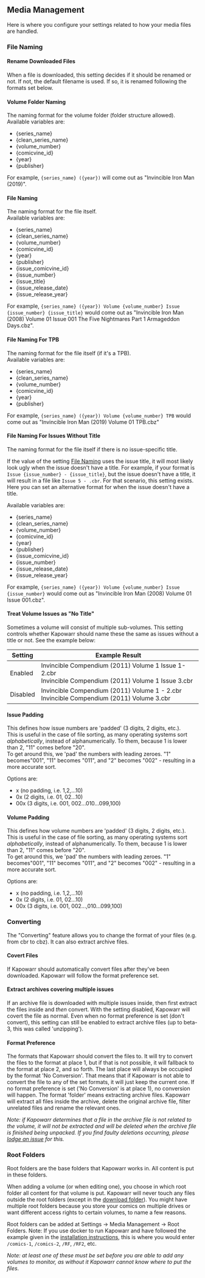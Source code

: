 ## Media Management

Here is where you configure your settings related to how your media files are handled.

### File Naming

#### Rename Downloaded Files
When a file is downloaded, this setting decides if it should be renamed or not. If not, the default filename is used. If so, it is renamed following the formats set below.

#### Volume Folder Naming

The naming format for the volume folder (folder structure allowed).  
Available variables are:

- {series_name}
- {clean_series_name}
- {volume_number}
- {comicvine_id}
- {year}
- {publisher}

For example, `{series_name} ({year})` will come out as "Invincible Iron Man (2019)".

#### File Naming

The naming format for the file itself.  
Available variables are:

- {series_name}
- {clean_series_name}
- {volume_number}
- {comicvine_id}
- {year}
- {publisher}
- {issue_comicvine_id}
- {issue_number}
- {issue_title}
- {issue_release_date}
- {issue_release_year}

For example, `{series_name} ({year}) Volume {volume_number} Issue {issue_number} {issue_title}` would come out as "Invincible Iron Man (2008) Volume 01 Issue 001 The Five Nightmares Part 1 Armageddon Days.cbz".

#### File Naming For TPB

The naming format for the file itself (if it's a TPB).  
Available variables are:

- {series_name}
- {clean_series_name}
- {volume_number}
- {comicvine_id}
- {year}
- {publisher}

For example, `{series_name} ({year}) Volume {volume_number} TPB` would come out as "Invincible Iron Man (2019) Volume 01 TPB.cbz"

#### File Naming For Issues Without Title

The naming format for the file itself if there is no issue-specific title.

If the value of the setting [File Naming](#file-naming-1) uses the issue title, it will most likely look ugly when the issue doesn't have a title. For example, if your format is `Issue {issue_number} - {issue_title}`, but the issue doesn't have a title, it will result in a file like `Issue 5 - .cbr`. For that scenario, this setting exists. Here you can set an alternative format for when the issue doesn't have a title.

Available variables are:

- {series_name}
- {clean_series_name}
- {volume_number}
- {comicvine_id}
- {year}
- {publisher}
- {issue_comicvine_id}
- {issue_number}
- {issue_release_date}
- {issue_release_year}

For example, `{series_name} ({year}) Volume {volume_number} Issue {issue_number}` would come out as "Invincible Iron Man (2008) Volume 01 Issue 001.cbz".

#### Treat Volume Issues as "No Title"

Sometimes a volume will consist of multiple sub-volumes. This setting controls whether Kapowarr should name these the same as issues without a title or not. See the example below:

| Setting | Example Result |
| ------- | -------------- |
| Enabled | Invincible Compendium (2011) Volume 1 Issue 1-2.cbr<br>Invincible Compendium (2011) Volume 1 Issue 3.cbr |
| Disabled | Invincible Compendium (2011) Volume 1 - 2.cbr<br>Invincible Compendium (2011) Volume 3.cbr |

#### Issue Padding

This defines how issue numbers are 'padded' (3 digits, 2 digits, etc.).  
This is useful in the case of file sorting, as many operating systems sort _alphabetically_, instead of alphanumerically. To them, because 1 is lower than 2, "11" comes before "20".  
To get around this, we 'pad' the numbers with leading zeroes. "1" becomes"001", "11" becomes "011", and "2" becomes "002" - resulting in a more accurate sort.

Options are:

- x (no padding, i.e. 1,2,...10)
- 0x (2 digits, i.e. 01, 02...10)
- 00x (3 digits, i.e. 001, 002...010...099,100)

#### Volume Padding

This defines how volume numbers are 'padded' (3 digits, 2 digits, etc.).  
This is useful in the case of file sorting, as many operating systems sort _alphabetically_, instead of alphanumerically. To them, because 1 is lower than 2, "11" comes before "20".  
To get around this, we 'pad' the numbers with leading zeroes. "1" becomes"001", "11" becomes "011", and "2" becomes "002" - resulting in a more accurate sort.

Options are:

- x (no padding, i.e. 1,2,...10)
- 0x (2 digits, i.e. 01, 02...10)
- 00x (3 digits, i.e. 001, 002...,010...099,100)

### Converting

The "Converting" feature allows you to change the format of your files (e.g. from cbr to cbz). It can also extract archive files.

#### Covert Files

If Kapowarr should automatically convert files after they've been downloaded. Kapowarr will follow the format preference set.

#### Extract archives covering multiple issues

If an archive file is downloaded with multiple issues inside, then first extract the files inside and _then_ convert. With the setting disabled, Kapowarr will covert the file as normal. Even when no format preference is set (don't convert), this setting can still be enabled to extract archive files (up to beta-3, this was called 'unzipping').

#### Format Preference

The formats that Kapowarr should convert the files to. It will try to convert the files to the format at place 1, but if that is not possible, it will fallback to the format at place 2, and so forth. The last place will always be occupied by the format 'No Conversion'. That means that if Kapowarr is not able to convert the file to any of the set formats, it will just keep the current one. If no format preference is set ('No Conversion' is at place 1), no conversion will happen. The format 'folder' means extracting archive files. Kapowarr will extract all files inside the archive, delete the original archive file, filter unrelated files and rename the relevant ones.

_Note: if Kapowarr determines that a file in the archive file is not related to the volume, it will not be extracted and will be deleted when the archive file is finished being unpacked.
If you find faulty deletions occurring, please [lodge an issue](https://github.com/Casvt/Kapowarr/issues) for this._

### Root Folders

Root folders are the base folders that Kapowarr works in. All content is put in these folders.  

When adding a volume (or when editing one), you choose in which root folder all content for that volume is put. Kapowarr will never touch any files outside the root folders (except in the [download folder](#download-location)). You might have multiple root folders because you store your comics on multiple drives or want different access rights to certain volumes, to name a few reasons.

Root folders can be added at Settings -> Media Management -> Root Folders. Note: If you use docker to run Kapowarr and have followed the example given in the [installation instructions](./installation.md#docker), this is where you would enter `/comics-1`, `/comics-2`, `/RF`, `/RF2`, etc.

_Note: at least one of these must be set before you are able to add any volumes to monitor, as without it Kapowarr cannot know where to put the files._
